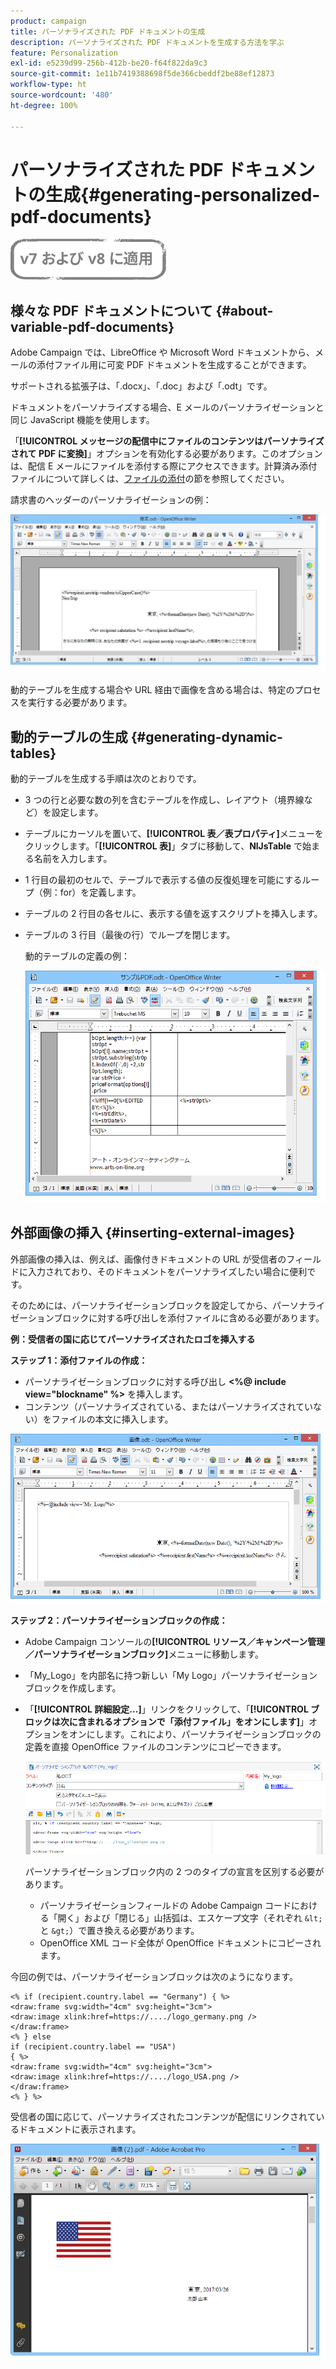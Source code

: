 ```yaml
---
product: campaign
title: パーソナライズされた PDF ドキュメントの生成
description: パーソナライズされた PDF ドキュメントを生成する方法を学ぶ
feature: Personalization
exl-id: e5239d99-256b-412b-be20-f64f822da9c3
source-git-commit: 1e11b7419388698f5de366cbeddf2be88ef12873
workflow-type: ht
source-wordcount: '480'
ht-degree: 100%

---
```


# パーソナライズされた PDF ドキュメントの生成{#generating-personalized-pdf-documents}

![](../../assets/common.svg)

## 様々な PDF ドキュメントについて {#about-variable-pdf-documents}

Adobe Campaign では、LibreOffice や Microsoft Word ドキュメントから、メールの添付ファイル用に可変 PDF ドキュメントを生成することができます。

サポートされる拡張子は、「.docx」、「.doc」および「.odt」です。

ドキュメントをパーソナライズする場合、E メールのパーソナライゼーションと同じ JavaScript 機能を使用します。

「**[!UICONTROL メッセージの配信中にファイルのコンテンツはパーソナライズされて PDF に変換]**」オプションを有効化する必要があります。このオプションは、配信 E メールにファイルを添付する際にアクセスできます。計算済み添付ファイルについて詳しくは、[ファイルの添付](attaching-files.md)の節を参照してください。

請求書のヘッダーのパーソナライゼーションの例：

![](assets/s_ncs_pdf_simple.png)

動的テーブルを生成する場合や URL 経由で画像を含める場合は、特定のプロセスを実行する必要があります。

## 動的テーブルの生成 {#generating-dynamic-tables}

動的テーブルを生成する手順は次のとおりです。

* 3 つの行と必要な数の列を含むテーブルを作成し、レイアウト（境界線など）を設定します。
* テーブルにカーソルを置いて、**[!UICONTROL 表／表プロパティ]**&#x200B;メニューをクリックします。「**[!UICONTROL 表]**」タブに移動して、**NlJsTable** で始まる名前を入力します。
* 1 行目の最初のセルで、テーブルで表示する値の反復処理を可能にするループ（例：for）を定義します。
* テーブルの 2 行目の各セルに、表示する値を返すスクリプトを挿入します。
* テーブルの 3 行目（最後の行）でループを閉じます。

   動的テーブルの定義の例：

   ![](assets/s_ncs_pdf_table.png)

## 外部画像の挿入 {#inserting-external-images}

外部画像の挿入は、例えば、画像付きドキュメントの URL が受信者のフィールドに入力されており、そのドキュメントをパーソナライズしたい場合に便利です。

そのためには、パーソナライゼーションブロックを設定してから、パーソナライゼーションブロックに対する呼び出しを添付ファイルに含める必要があります。

**例：受信者の国に応じてパーソナライズされたロゴを挿入する**

**ステップ 1：添付ファイルの作成：**

* パーソナライゼーションブロックに対する呼び出し **&lt;%@ include view=&quot;blockname&quot; %>** を挿入します。
* コンテンツ（パーソナライズされている、またはパーソナライズされていない）をファイルの本文に挿入します。

![](assets/s_ncs_open_office_blocdeperso.png)

**ステップ 2：パーソナライゼーションブロックの作成：**

* Adobe Campaign コンソールの&#x200B;**[!UICONTROL リソース／キャンペーン管理／パーソナライゼーションブロック]**&#x200B;メニューに移動します。
* 「My_Logo」を内部名に持つ新しい「My Logo」パーソナライゼーションブロックを作成します。
* 「**[!UICONTROL 詳細設定...]**」リンクをクリックして、「**[!UICONTROL ブロックは次に含まれるオプションで「添付ファイル」をオンにします]**」オプションをオンにします。これにより、パーソナライゼーションブロックの定義を直接 OpenOffice ファイルのコンテンツにコピーできます。

   ![](assets/s_ncs_pdf_bloc_option.png)

   パーソナライゼーションブロック内の 2 つのタイプの宣言を区別する必要があります。

   * パーソナライゼーションフィールドの Adobe Campaign コードにおける「開く」および「閉じる」山括弧は、エスケープ文字（それぞれ `&lt;` と `&gt;`）で置き換える必要があります。
   * OpenOffice XML コード全体が OpenOffice ドキュメントにコピーされます。

今回の例では、パーソナライゼーションブロックは次のようになります。

```
<% if (recipient.country.label == "Germany") { %>
<draw:frame svg:width="4cm" svg:height="3cm">
<draw:image xlink:href=https://..../logo_germany.png />
</draw:frame>
<% } else
if (recipient.country.label == "USA")
{ %>
<draw:frame svg:width="4cm" svg:height="3cm">
<draw:image xlink:href=https://..../logo_USA.png />
</draw:frame>
<% } %>
```

受信者の国に応じて、パーソナライズされたコンテンツが配信にリンクされているドキュメントに表示されます。

![](assets/s_ncs_pdf_result.png)
